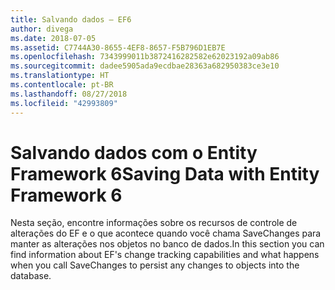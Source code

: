 ```yaml
---
title: Salvando dados – EF6
author: divega
ms.date: 2018-07-05
ms.assetid: C7744A30-8655-4EF8-8657-F5B796D1EB7E
ms.openlocfilehash: 7343999011b3872416282582e62023192a09ab86
ms.sourcegitcommit: dadee5905ada9ecdbae28363a682950383ce3e10
ms.translationtype: HT
ms.contentlocale: pt-BR
ms.lasthandoff: 08/27/2018
ms.locfileid: "42993809"
---
```

# <a name="saving-data-with-entity-framework-6"></a><span data-ttu-id="72fed-102">Salvando dados com o Entity Framework 6</span><span class="sxs-lookup"><span data-stu-id="72fed-102">Saving Data with Entity Framework 6</span></span>

<span data-ttu-id="72fed-103">Nesta seção, encontre informações sobre os recursos de controle de alterações do EF e o que acontece quando você chama SaveChanges para manter as alterações nos objetos no banco de dados.</span><span class="sxs-lookup"><span data-stu-id="72fed-103">In this section you can find information about EF's change tracking capabilities and what happens when you call SaveChanges to persist any changes to objects into the database.</span></span>
